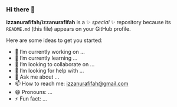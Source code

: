 ### Hi there 👋

**izzanurafifah/izzanurafifah** is a ✨ _special_ ✨ repository because its `README.md` (this file) appears on your GitHub profile.

Here are some ideas to get you started:

- 🔭 I’m currently working on ...
- 🌱 I’m currently learning ...
- 👯 I’m looking to collaborate on ...
- 🤔 I’m looking for help with ...
- 💬 Ask me about ...
- 📫 How to reach me: izzanurafifah@gmail.com
- 😄 Pronouns: ...
- ⚡ Fun fact: ...
